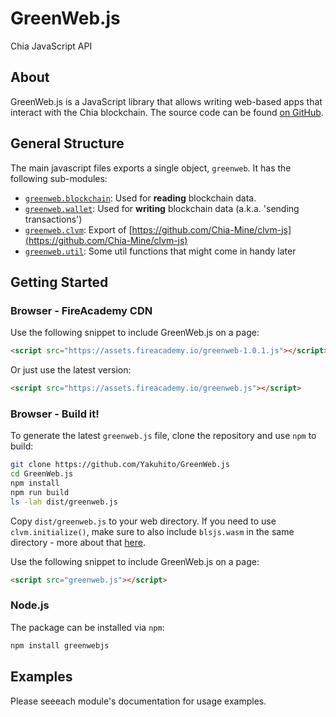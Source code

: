 # GreenWeb.js
Chia JavaScript API

## About

GreenWeb.js is a JavaScript library that allows writing web-based apps that interact with the Chia blockchain. The source code can be found [on GitHub](https://github.com/Yakuhito/GreenWeb.js).

## General Structure

The main javascript files exports a single object, `greenweb`. It has the following sub-modules:

 - [`greenweb.blockchain`](blockchain/index.md): Used for **reading** blockchain data.
 - [`greenweb.wallet`](wallet/index.md): Used for **writing** blockchain data (a.k.a. 'sending transactions')
 - [`greenweb.clvm`](clvm/index.md): Export of [https://github.com/Chia-Mine/clvm-js](https://github.com/Chia-Mine/clvm-js)
 - [`greenweb.util`](util/index.md): Some util functions that might come in handy later

## Getting Started

### Browser - FireAcademy CDN

Use the following snippet to include GreenWeb.js on a page:

```html
<script src="https://assets.fireacademy.io/greenweb-1.0.1.js"></script>
```

Or just use the latest version:

```html
<script src="https://assets.fireacademy.io/greenweb.js"></script>
```

### Browser - Build it!
To generate the latest `greenweb.js` file, clone the repository and use `npm` to build:

```sh
git clone https://github.com/Yakuhito/GreenWeb.js
cd GreenWeb.js
npm install
npm run build
ls -lah dist/greenweb.js
```

Copy `dist/greenweb.js` to your web directory.
If you need to use `clvm.initialize()`, make sure to also include `blsjs.wasm` in the same directory - more about that [here](https://github.com/Chia-Mine/clvm-js#use-in-browser).

Use the following snippet to include GreenWeb.js on a page:

```html
<script src="greenweb.js"></script>
```

### Node.js

The package can be installed via `npm`:
```sh
npm install greenwebjs
```


## Examples

Please seeeach module's documentation for usage examples.